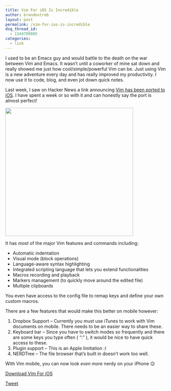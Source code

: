 ```yaml
---
title: Vim For iOS Is Incredible
author: brandontreb
layout: post
permalink: /vim-for-ios-is-incredible
dsq_thread_id:
  - 1344789085
categories:
  - link
---
```

I used to be an Emacs guy and would battle to the death on the war between Vim and Emacs. It wasn&#8217;t until a coworker of mine sat down and really showed me just how cool/simple/powerful Vim can be. Just using Vim is a new adventure every day and has really improved my productivity. I now use it to code, blog, and even jot down quick notes.

Last week, I saw on Hacker News a link announcing [Vim has been ported to iOS][1]. I have spent a week or so with it and can honestly say the port is almost perfect!

<img src="http://applidium.com/en/applications/vim/overview.jpg?13270539" width="400" />

It has *most* of the major Vim features and commands including:

  * Automatic indentation
  * Visual mode (block operations)
  * Language-aware syntax highlighting
  * Integrated scripting language that lets you extend functionalities
  * Macros recording and playback
  * Markers management (to quickly move around the edited file)
  * Multiple clipboards

You even have access to the config file to remap keys and define your own custom macros.

There are a few features that would make this better on mobile however:

  1. Dropbox Support &#8211; Currently you must use iTunes to work with Vim documents on mobile. There needs to be an easier way to share these.
  2. Keyboard bar &#8211; Since you have to switch modes so frequently and there are some keys you type often ( &#8220;:&#8221; ), it would be nice to have quick access to these.
  3. Plugin support &#8211; This is an Apple limitation <img src="http://brandontreb.com/wp-includes/images/smilies/frownie.png" alt=":(" class="wp-smiley" style="height: 1em; max-height: 1em;" />
  4. NERDTree &#8211; The file browser that&#8217;s built in doesn&#8217;t work too well.

With Vim mobile, you can now look *even more* nerdy on your iPhone 😉

[Download Vim For iOS][2]

<div style="">
  <a href="http://twitter.com/share" class="twitter-share-button" data-count="horizontal" data-text="Vim For iOS Is Incredible" data-url="http://brandontreb.com/vim-for-ios-is-incredible"  data-via="brandontreb" data-related="brandontreb:">Tweet</a>
</div>

 [1]: http://applidium.com/en/applications/vim/
 [2]: http://itunes.apple.com/app/vim/id492668168